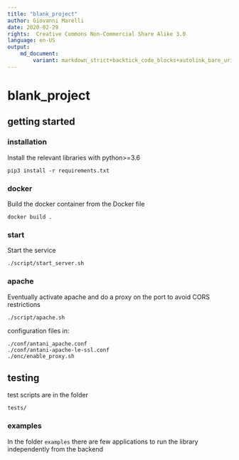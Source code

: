 ```yaml
---
title: "blank_project"
author: Giovanni Marelli
date: 2020-02-29
rights:  Creative Commons Non-Commercial Share Alike 3.0
language: en-US
output: 
	md_document:
		variant: markdown_strict+backtick_code_blocks+autolink_bare_uris+markdown_github
---
```


# blank_project


## getting started 

### installation

Install the relevant libraries with python>=3.6

```
pip3 install -r requirements.txt
```
### docker 

Build the docker container from the Docker file

```
docker build .
```

### start

Start the service 

```
./script/start_server.sh
```

### apache

Eventually activate apache and do a proxy on the port to avoid CORS restrictions

```
./script/apache.sh
```

configuration files in:

```
./conf/antani_apache.conf
./conf/antani-apache-le-ssl.conf
./onc/enable_proxy.sh
```
## testing

test scripts are in the folder

```
tests/
```

### examples

In the folder `examples` there are few applications to run the library independently from the backend

